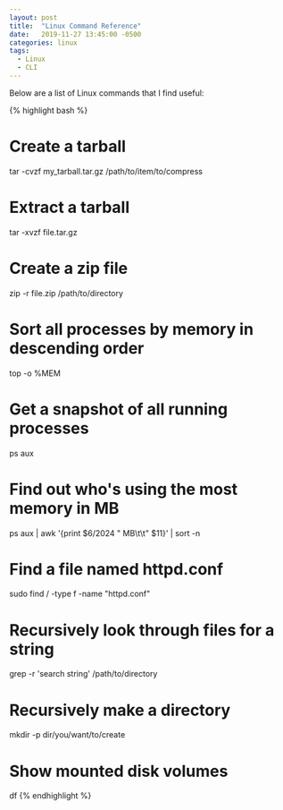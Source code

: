```yaml
---
layout: post
title:  "Linux Command Reference"
date:   2019-11-27 13:45:00 -0500
categories: linux
tags:
  - Linux
  - CLI
---
```

Below are a list of Linux commands that I find useful:

{% highlight bash %}
# Create a tarball
tar -cvzf my_tarball.tar.gz /path/to/item/to/compress

# Extract a tarball
tar -xvzf file.tar.gz

# Create a zip file
zip -r file.zip /path/to/directory

# Sort all processes by memory in descending order
top -o %MEM

# Get a snapshot of all running processes
ps aux

# Find out who's using the most memory in MB
ps aux | awk '{print $6/2024 " MB\t\t" $11}' | sort -n

# Find a file named httpd.conf
sudo find / -type f -name "httpd.conf"

# Recursively look through files for a string
grep -r 'search string' /path/to/directory

# Recursively make a directory
mkdir -p dir/you/want/to/create

# Show mounted disk volumes
df
{% endhighlight %}

